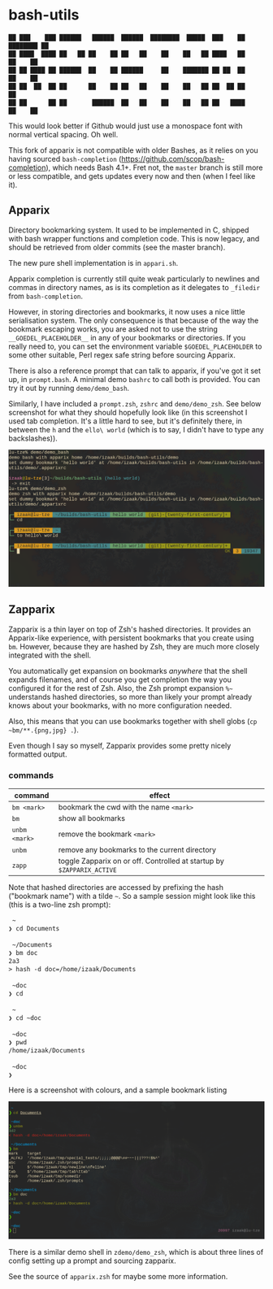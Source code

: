 # bash-utils

    ██ ███    ███ ██████   ██████  ██████  ████████  █████  ███    ██ ████████ ██ 
    ██ ████  ████ ██   ██ ██    ██ ██   ██    ██    ██   ██ ████   ██    ██    ██ 
    ██ ██ ████ ██ ██████  ██    ██ ██████     ██    ███████ ██ ██  ██    ██    ██ 
    ██ ██  ██  ██ ██      ██    ██ ██   ██    ██    ██   ██ ██  ██ ██    ██       
    ██ ██      ██ ██       ██████  ██   ██    ██    ██   ██ ██   ████    ██    ██ 

This would look better if Github would just use a monospace font with normal
vertical spacing. Oh well.

This fork of apparix is not compatible with older Bashes, as it relies on you
having sourced `bash-completion` (https://github.com/scop/bash-completion),
which needs Bash 4.1+. Fret not, the `master` branch is still more or less
compatible, and gets updates every now and then (when I feel like it).

## Apparix

Directory bookmarking system. It used to be implemented in C, shipped with bash
wrapper functions and completion code. This is now legacy, and should be
retrieved from older commits (see the master branch).

The new pure shell implementation is in `appari.sh`.

Apparix completion is currently still quite weak particularly to newlines and
commas in directory names, as is its completion as it delegates to `_filedir`
from `bash-completion`.

However, in storing directories and bookmarks, it now uses a nice little
serialisation system. The only consequence is that because of the way the
bookmark escaping works, you are asked not to use the string
`__GOEDEL_PLACEHOLDER__` in any of your bookmarks or directories. If you really
need to, you can set the environment variable `$GOEDEL_PLACEHOLDER` to some
other suitable, Perl regex safe string before sourcing Apparix.

There is also a reference prompt that can talk to apparix, if you've got it set
up, in `prompt.bash`. A minimal demo `bashrc` to call both is provided. You can
try it out by running `demo/demo_bash`.

Similarly, I have included a `prompt.zsh`, `zshrc` and `demo/demo_zsh`. See
below screenshot for what they should hopefully look like (in this screenshot I
used tab completion. It's a little hard to see, but it's definitely there, in
between the `h` and the `ello\ world` (which is to say, I didn't have to type
any backslashes)).

![screenshot](https://github.com/goedel-gang/bash-utils/blob/twenty-first-century/prompt_screenshot.png)

## Zapparix

Zapparix is a thin layer on top of Zsh's hashed directories. It provides an
Apparix-like experience, with persistent bookmarks that you create using `bm`.
However, because they are hashed by Zsh, they are much more closely integrated
with the shell.

You automatically get expansion on bookmarks *anywhere* that the
shell expands filenames, and of course you get completion the way you configured
it for the rest of Zsh. Also, the Zsh prompt expansion `%~` understands hashed
directories, so more than likely your prompt already knows about your bookmarks,
with no more configuration needed.

Also, this means that you can use bookmarks together with shell globs
(`cp ~bm/**.{png,jpg} .`).

Even though I say so myself, Zapparix provides some pretty nicely formatted
output.

### commands

| command | effect |
|---|---|
| `bm <mark>` | bookmark the cwd with the name `<mark>` |
| `bm` | show all bookmarks |
| `unbm <mark>` | remove the bookmark `<mark>` |
| `unbm` | remove any bookmarks to the current directory |
| `zapp` | toggle Zapparix on or off. Controlled at startup by `$ZAPPARIX_ACTIVE` |

Note that hashed directories are accessed by prefixing the hash ("bookmark
name") with a tilde `~`. So a sample session might look like this (this is a
two-line zsh prompt):

     ~
    ❯ cd Documents

     ~/Documents
    ❯ bm doc
    2a3
    > hash -d doc=/home/izaak/Documents

     ~doc
    ❯ cd

     ~
    ❯ cd ~doc

     ~doc
    ❯ pwd
    /home/izaak/Documents

     ~doc
    ❯

Here is a screenshot with colours, and a sample bookmark listing

![screenshot](https://github.com/goedel-gang/bash-utils/blob/twenty-first-century/zapparix_screenshot.png)

There is a similar demo shell in `zdemo/demo_zsh`, which is about three lines of
config setting up a prompt and sourcing zapparix.

See the source of `apparix.zsh` for maybe some more information.
